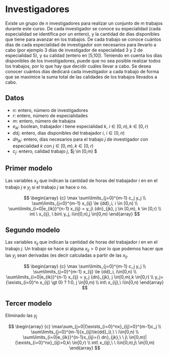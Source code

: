 # Investigadores

Existe un grupo de $n$ investigadores para realizar un conjunto de $m$ trabajos durante este curso. De cada investigador se conoce su especialidad (cada especialidad se identifica por un entero), y la cantidad de días disponibles que tiene para avanzar en los trabajos. De cada trabajo se conoce cuántos días de cada especialidad de investigador son necesarios para llevarlo a cabo (por ejemplo 3 días de investigador de especialidad 3 y 2 de especialidad 5), y su calidad (entero en [5,10]). Teniendo en cuenta los días disponibles de los investigadores, puede que no sea posible realizar todos los trabajos, por lo que hay que decidir cuáles llevar a cabo. Se desea conocer cuántos días dedicará cada investigador a cada trabajo de forma que se maximice la suma total de las calidades de los trabajos llevados a cabo.

## Datos

 - $n$: entero, número de investigadores
 - $r:$ entero, número de especialidades
 - $m$: entero, número de trabajos
 - $e_{ik}$: boolean, trabajador $i$ tiene especialidad $k$, $i \in [0,n), k \in [0,r)$
 - $dd_i$: entero, días disponibles del trabajador $i$, $i \in [0,n)$
 - $dn_{jk}$: entero, días necesarios para el trabajo $j$ de investigador con especialidad $k$ con $j \in [0,m), k \in [0,r)$
 - $c_j$: entero, calidad trabajo $j$, $j \in [0,m) $  

## Primer modelo

Las variables $x_{ij}$ que indican la cantidad de horas del trabajador $i$ en en el trabajo $j$ e $y_j$ si el trabajo $j$ se hace o no.

$$
\begin{array} {c}
\max \sum\limits_{j=0}^{m-1} c_j y_j \\
\sum\limits_{j=0}^{m-1} x_{ij} \le {dd}_i, i \in [0,n) \\
\sum\limits_{i=0|e_{ik}}^{n-1} x_{ij} =  y_j\ {dn}_{jk}, j \in [0,m), k \in [0,r) \\
int \ x_{ij}, \ bin\ y_j, i\in[0,n),j \in[0,m)  
\end{array}
$$

## Segundo modelo

Las variables $x_{ij}$ que indican la cantidad de horas del trabajador $i$ en en el trabajo $j$. Un trabajo se hace si alguna  $x_{ij} \gt 0$ por lo que podemos hacer que las $y_j$ sean derivadas (es decir calculadas a partir de las $x_{ij}$.

$$
\begin{array} {c}
\max \sum\limits_{j=0}^{m-1} c_j y_j \\
\sum\limits_{j=0}^{m-1} x_{ij} \le {dd}_i, i\in[0,n) \\
\sum\limits_{i=0|e_{ik}}^{n-1} x_{ij} =  y_j {dn}_{jk}, j \in[0,m),k \in[0,r) \\
y_j= {\exists_{i=0}^n x_{ij} \gt 0} ? 1:0, j \in[0,m) \\
int\ x_{ij},\ i\in[0,n)  
\end{array}
$$

## Tercer modelo

Eliminado las $y_j$

$$
\begin{array} {c}
\max\sum_{j=0|{\exists_{i=0}^nx}_{ij}>0}^{m-1}c_j \\
\sum\limits_{j=0}^{m-1}{x_{ij}\le{dd}_i},\ \ i\in[0,n) \\
\sum\limits_{i=0|e_{ik}}^{n-1}x_{ij}={\ dn}_{jk},\ \ j\ \in[0,m)|{\exists_{i=0}^nx}_{ij}>0,k\ \in[0,r) \\
int\ x_{ij},\ \ i\in[0,n),j\ \in[0,m) 
\end{array}
$$
